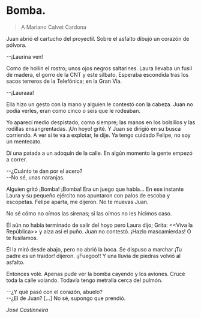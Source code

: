 # Bomba.

> A Mariano Calvet Cardona

Juan abrió el cartucho del proyectil. Sobre el asfalto dibujó un corazón de pólvora.

--¡Laurina ven!

Como de hollı́n el rostro; unos ojos negros saltarines. Laura llevaba un fusil de madera, el gorro
de la CNT y este silbato. Esperaba escondida tras los sacos terreros de la Telefónica; en la Gran
Vı́a.

--¡Lauraaa!

Ella hizo un gesto con la mano y alguien le contestó con la cabeza. Juan no podı́a verles, eran
como cinco o seis que le rodeaban.

Yo aparecı́ medio despistado, como siempre; las manos en los bolsillos y las rodillas ensangrentadas.
¡Un hoyo! grité. Y Juan se dirigió en su busca corriendo. A ver si te va a explotar, le dije. Ya tengo
cuidado Felipe, no soy un mentecato.

Dı́ una patada a un adoquı́n de la calle. En algún momento la gente empezó a correr.

--¿Cuánto te dan por el acero?  
--No sé, unas naranjas.

Alguien gritó ¡Bomba! ¡Bomba! Era un juego que habı́a... En ese instante Laura y su pequeño
ejército nos apuntaron con palos de escoba y escopetas. Felipe aparta, me dijeron. No te muevas
Juan.

No sé cómo no oı́mos las sirenas; si las oı́mos no les hicimos caso.

Él aún no habı́a terminado de salir del hoyo pero Laura dijo; Grita: <<Viva la República>> y alza ası́
el puño. Juan no contestó. ¡Hazlo mascamierdas! O te fusilamos.

Él la miró desde abajo, pero no abrió la boca. Se dispuso a marchar ¡Tu padre es un traidor! dijeron.
¡¡Fuegoo!! Y una lluvia de piedras volvió al asfalto.

Entonces volé. Apenas pude ver la bomba cayendo y los aviones. Crucé toda la calle volando.
Todavı́a tengo metralla cerca del pulmón.

--¿Y qué pasó con el corazón, abuelo?  
--¿El de Juan? [...] No sé, supongo que prendió.

*José Castinneira*
